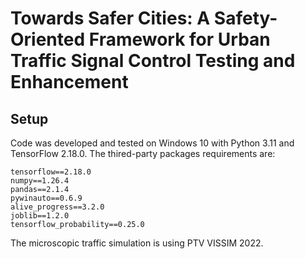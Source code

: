 # Towards Safer Cities: A Safety-Oriented Framework for Urban Traffic Signal Control Testing and Enhancement
## Setup
Code was developed and tested on Windows 10 with Python 3.11 and TensorFlow 2.18.0.
The thired-party packages requirements are:
```
tensorflow==2.18.0
numpy==1.26.4
pandas==2.1.4
pywinauto==0.6.9
alive_progress==3.2.0
joblib==1.2.0
tensorflow_probability==0.25.0
```
The microscopic traffic simulation is using PTV VISSIM 2022.
